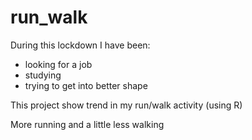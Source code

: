 # run_walk
During this lockdown I have been:
- looking for a job
- studying
- trying to get into better shape

This project show trend in my run/walk activity (using R)

More running and a little less walking
